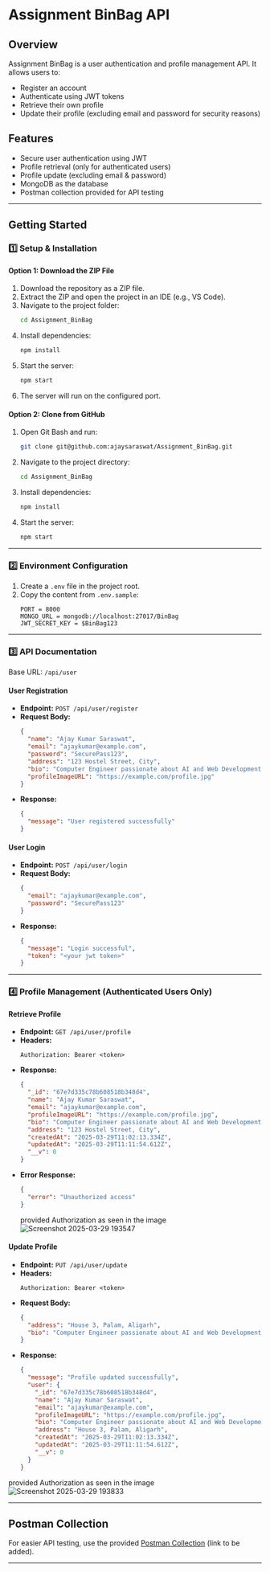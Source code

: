 # Assignment BinBag API

## Overview
Assignment BinBag is a user authentication and profile management API. It allows users to:
- Register an account
- Authenticate using JWT tokens
- Retrieve their own profile
- Update their profile (excluding email and password for security reasons)

## Features
- Secure user authentication using JWT
- Profile retrieval (only for authenticated users)
- Profile update (excluding email & password)
- MongoDB as the database
- Postman collection provided for API testing

---

## Getting Started
### 1️⃣ Setup & Installation

#### **Option 1: Download the ZIP File**
1. Download the repository as a ZIP file.
2. Extract the ZIP and open the project in an IDE (e.g., VS Code).
3. Navigate to the project folder:
   ```sh
   cd Assignment_BinBag
   ```
4. Install dependencies:
   ```sh
   npm install
   ```
5. Start the server:
   ```sh
   npm start
   ```
6. The server will run on the configured port.

#### **Option 2: Clone from GitHub**
1. Open Git Bash and run:
   ```sh
   git clone git@github.com:ajaysaraswat/Assignment_BinBag.git
   ```
2. Navigate to the project directory:
   ```sh
   cd Assignment_BinBag
   ```
3. Install dependencies:
   ```sh
   npm install
   ```
4. Start the server:
   ```sh
   npm start
   ```

---

### 2️⃣ Environment Configuration
1. Create a `.env` file in the project root.
2. Copy the content from `.env.sample`:
   ```env
   PORT = 8000
   MONGO_URL = mongodb://localhost:27017/BinBag
   JWT_SECRET_KEY = $BinBag123
   ```

---

### 3️⃣ API Documentation
Base URL: `/api/user`

#### **User Registration**
- **Endpoint:**  `POST /api/user/register`
- **Request Body:**
  ```json
  {
    "name": "Ajay Kumar Saraswat",
    "email": "ajaykumar@example.com",
    "password": "SecurePass123",
    "address": "123 Hostel Street, City",
    "bio": "Computer Engineer passionate about AI and Web Development",
    "profileImageURL": "https://example.com/profile.jpg"
  }
  ```
- **Response:**
  ```json
  {
    "message": "User registered successfully"
  }
  ```

#### **User Login**
- **Endpoint:** `POST /api/user/login`
- **Request Body:**
  ```json
  {
    "email": "ajaykumar@example.com",
    "password": "SecurePass123"
  }
  ```
- **Response:**
  ```json
  {
    "message": "Login successful",
    "token": "<your jwt token>"
  }
  ```

---

### 4️⃣ Profile Management (Authenticated Users Only)
#### **Retrieve Profile**
- **Endpoint:** `GET /api/user/profile`
- **Headers:**
  ```
  Authorization: Bearer <token>
  ```
- **Response:**
  ```json
  {
    "_id": "67e7d335c78b608518b348d4",
    "name": "Ajay Kumar Saraswat",
    "email": "ajaykumar@example.com",
    "profileImageURL": "https://example.com/profile.jpg",
    "bio": "Computer Engineer passionate about AI and Web Development",
    "address": "123 Hostel Street, City",
    "createdAt": "2025-03-29T11:02:13.334Z",
    "updatedAt": "2025-03-29T11:11:54.612Z",
    "__v": 0
  }
  ```
- **Error Response:**
  ```json
  {
    "error": "Unauthorized access"
  }
  ```
  provided Authorization as seen in the image ![Screenshot 2025-03-29 193547](https://github.com/user-attachments/assets/21cd9dcb-229b-4849-85a7-faa3d0fe27aa)


#### **Update Profile**
- **Endpoint:** `PUT /api/user/update`
- **Headers:**
  ```
  Authorization: Bearer <token>
  ```
- **Request Body:**
  ```json
  {
    "address": "House 3, Palam, Aligarh",
    "bio": "Computer Engineer passionate about AI and Web Development in current scenario"
  }
  ```
- **Response:**
  ```json
  {
    "message": "Profile updated successfully",
    "user": {
      "_id": "67e7d335c78b608518b348d4",
      "name": "Ajay Kumar Saraswat",
      "email": "ajaykumar@example.com",
      "profileImageURL": "https://example.com/profile.jpg",
      "bio": "Computer Engineer passionate about AI and Web Development in current scenario",
      "address": "House 3, Palam, Aligarh",
      "createdAt": "2025-03-29T11:02:13.334Z",
      "updatedAt": "2025-03-29T11:11:54.612Z",
      "__v": 0
    }
  }
  ```
provided Authorization as seen in the image ![Screenshot 2025-03-29 193833](https://github.com/user-attachments/assets/d30c45a1-ebe2-4b72-b989-a08fdbc9f26a)

---

## Postman Collection
For easier API testing, use the provided [Postman Collection](#https://www.postman.com/docking-module-geoscientist-45208416/ajay/documentation/lxwlsk6/binbag-assignment-postman-collection) (link to be added).

---



